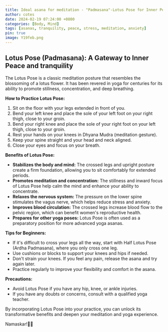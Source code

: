 ```yaml
---
title: Ideal asana for meditation - "Padmasana"-Lotus Pose for Inner Peace and tranquility..
author: cotes
date: 2024-02-19 07:24:00 +0800
categories: [Body, Mind]
tags: [asanas, tranquility, peace, stress, meditation, anxiety]
pin: true
image: Y19feb.png
---
```


## Lotus Pose (Padmasana): A Gateway to Inner Peace and tranquility

The Lotus Pose is a classic meditation posture that resembles the blossoming of a lotus flower. It has been revered in yoga for centuries for its ability to promote stillness, concentration, and deep breathing.

**How to Practice Lotus Pose:**

1. Sit on the floor with your legs extended in front of you.
2. Bend your left knee and place the sole of your left foot on your right thigh, close to your groin.
3. Bend your right knee and place the sole of your right foot on your left thigh, close to your groin.
4. Rest your hands on your knees in Dhyana Mudra (meditation gesture).
5. Keep your spine straight and your head and neck aligned.
6. Close your eyes and focus on your breath.

**Benefits of Lotus Pose:**

- **Stabilizes the body and mind:** The crossed legs and upright posture create a firm foundation, allowing you to sit comfortably for extended periods.
- **Promotes meditation and concentration:** The stillness and inward focus of Lotus Pose help calm the mind and enhance your ability to concentrate.
- **Relaxes the nervous system:** The pressure on the lower spine stimulates the vagus nerve, which helps reduce stress and anxiety.
- **Improves blood circulation:** The crossed legs increase blood flow to the pelvic region, which can benefit women's reproductive health.
- **Prepares for other yoga poses:** Lotus Pose is often used as a preparatory position for more advanced yoga asanas.

**Tips for Beginners:**

- If it's difficult to cross your legs all the way, start with Half Lotus Pose (Ardha Padmasana), where you only cross one leg.
- Use cushions or blocks to support your knees and hips if needed.
- Don't strain your knees. If you feel any pain, release the asana and try again later.
- Practice regularly to improve your flexibility and comfort in the asana.

**Precautions:**

- Avoid Lotus Pose if you have any hip, knee, or ankle injuries.
- If you have any doubts or concerns, consult with a qualified yoga teacher.

By incorporating Lotus Pose into your practice, you can unlock its transformative benefits and deepen your meditation and yoga experience.

Namaskar!🙏✨